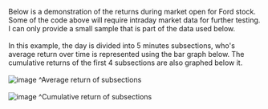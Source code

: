Below is a demonstration of the returns during market open for Ford stock. Some of the code above will require intraday market data for further testing. I can only provide a small sample that is part of the data used below. 
</br>
</br>
In this example, the day is divided into 5 minutes subsections, who's average return over time is represented using the bar graph below. The cumulative returns of the first 4 subsections are also graphed below it.
</br>
</br>
![image](https://user-images.githubusercontent.com/102199762/212253437-dcc9161a-7a95-439d-b416-574cefcd6b11.png)
^Average return of subsections
</br>
</br>
![image](https://user-images.githubusercontent.com/102199762/212253897-1607f9f8-12e0-4e76-9424-3e12cc328e6a.png)
^Cumulative return of subsections
